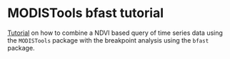 # MODISTools bfast tutorial

[Tutorial](https://github.com/khufkens/MODISTools_bfast_tutorial/blob/master/tutorial.md) on how to combine a NDVI based query of time series data using the `MODISTools` package with the breakpoint analysis using the `bfast` package.
